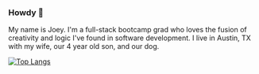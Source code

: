 ### Howdy 👋

My name is Joey. I'm a full-stack bootcamp grad who loves the fusion of creativity and logic I've found in software development. I live in Austin, TX with my wife, our 4 year old son, and our dog.



[![Top Langs](https://github-readme-stats.vercel.app/api/top-langs/?username=joeylking)](https://github.com/joeylking/github-readme-stats)

<!--
**joeylking/joeylking** is a ✨ _special_ ✨ repository because its `README.md` (this file) appears on your GitHub profile.

Here are some ideas to get you started:

- 🔭 I’m currently working on ...
- 🌱 I’m currently learning ...
- 👯 I’m looking to collaborate on ...
- 🤔 I’m looking for help with ...
- 💬 Ask me about ...
- 📫 How to reach me: ...
- 😄 Pronouns: ...
- ⚡ Fun fact: ...
-->
